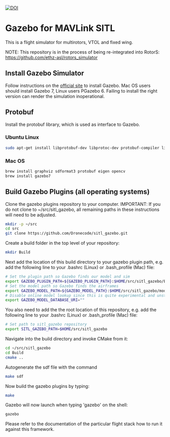 [![DOI](https://zenodo.org/badge/22634/PX4/sitl_gazebo.svg)](https://zenodo.org/badge/latestdoi/22634/PX4/sitl_gazebo)


# Gazebo for MAVLink SITL

This is a flight simulator for multirotors, VTOL and fixed wing.

NOTE: This repository is in the process of being re-integrated into RotorS: https://github.com/ethz-asl/rotors_simulator

## Install Gazebo Simulator

Follow instructions on the [official site](http://gazebosim.org/tutorials?cat=install) to install Gazebo. Mac OS users should install Gazebo 7, Linux users PGazebo 6. Failing to install the right version can render the simulation inoperational.


## Protobuf

Install the protobuf library, which is used as interface to Gazebo.

### Ubuntu Linux

```bash
sudo apt-get install libprotobuf-dev libprotoc-dev protobuf-compiler libeigen3-dev libgazebo6-dev
```

### Mac OS

```bash
brew install graphviz sdformat3 protobuf eigen opencv
brew install gazebo7
```

## Build Gazebo Plugins (all operating systems)

Clone the gazebo plugins repository to your computer. IMPORTANT: If you do not clone to ~/src/sitl_gazebo, all remaining paths in these instructions will need to be adjusted.

```bash
mkdir -p ~/src
cd src
git clone https://github.com/Dronecode/sitl_gazebo.git
```

Create a build folder in the top level of your repository:

```bash
mkdir Build
```

Next add the location of this build directory to your gazebo plugin path, e.g. add the following line to your .bashrc (Linux) or .bash_profile (Mac) file:


```bash
# Set the plugin path so Gazebo finds our model and sim
export GAZEBO_PLUGIN_PATH=${GAZEBO_PLUGIN_PATH}:$HOME/src/sitl_gazebo/Build
# Set the model path so Gazebo finds the airframes
export GAZEBO_MODEL_PATH=${GAZEBO_MODEL_PATH}:$HOME/src/sitl_gazebo/models
# Disable online model lookup since this is quite experimental and unstable
export GAZEBO_MODEL_DATABASE_URI=""
```

You also need to add the the root location of this repository, e.g. add the following line to your .bashrc (Linux) or .bash_profile (Mac) file:
```bash
# Set path to sitl_gazebo repository
export SITL_GAZEBO_PATH=$HOME/src/sitl_gazebo
```

Navigate into the build directory and invoke CMake from it:

```bash
cd ~/src/sitl_gazebo
cd Build
cmake ..
```

Autogenerate the sdf file with the command
```bash
make sdf
```

Now build the gazebo plugins by typing:

```bash
make
```

Gazebo will now launch when typing 'gazebo' on the shell:

```bash
gazebo
```

Please refer to the documentation of the particular flight stack how to run it against this framework.
